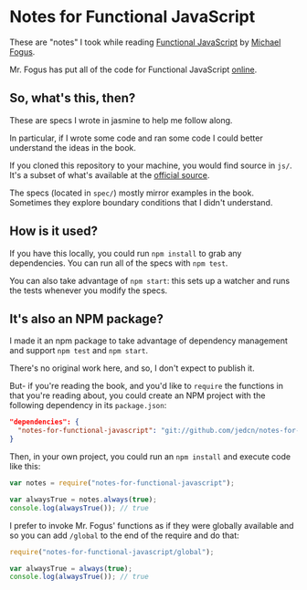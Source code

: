 # Notes for Functional JavaScript

These are "notes" I took while reading
[Functional JavaScript][fun-js-site] by [Michael Fogus][fogus-site].

Mr. Fogus has put all of the code for Functional JavaScript
[online][fun-js-code].

[fun-js-site]: http://functionaljavascript.com/
[fogus-site]: http://fogus.me/

## So, what's this, then?

These are specs I wrote in jasmine to help me follow along.

In particular, if I wrote some code and ran some code I could better
understand the ideas in the book.

If you cloned this repository to your machine, you would find source
in `js/`. It's a subset of what's available at the
[official source][fun-js-code].

[fun-js-code]: https://github.com/funjs/book-source

The specs (located in `spec/`) mostly mirror examples in the
book. Sometimes they explore boundary conditions that I didn't
understand.

## How is it used?

If you have this locally, you could run `npm install` to grab any
dependencies. You can run all of the specs with `npm test`.

You can also take advantage of `npm start`: this sets up a watcher and
runs the tests whenever you modify the specs.

## It's also an NPM package?

I made it an npm package to take advantage of dependency management
and support `npm test` and `npm start`.

There's no original work here, and so, I don't expect to publish it.

But- if you're reading the book, and you'd like to `require` the
functions in that you're reading about, you could create an NPM
project with the following dependency in its `package.json`:

```json
"dependencies": {
  "notes-for-functional-javascript": "git://github.com/jedcn/notes-for-functional-javascript"
}
```

Then, in your own project, you could run an `npm install` and execute
code like this:

```javascript
var notes = require("notes-for-functional-javascript");

var alwaysTrue = notes.always(true);
console.log(alwaysTrue()); // true
```

I prefer to invoke Mr. Fogus' functions as if they were globally
available and so you can add `/global` to the end of the require and
do that:

```javascript
require("notes-for-functional-javascript/global");

var alwaysTrue = always(true);
console.log(alwaysTrue()); // true
```
